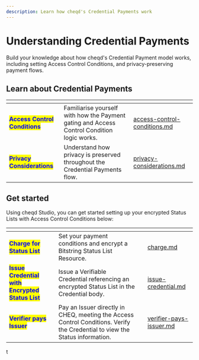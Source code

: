 ```yaml
---
description: Learn how cheqd's Credential Payments work
---
```


# Understanding Credential Payments

Build your knowledge about how cheqd's Credential Payment model works, including setting Access Control Conditions, and privacy-preserving payment flows.

## Learn about Credential Payments

<table data-card-size="large" data-view="cards"><thead><tr><th></th><th></th><th data-hidden data-card-target data-type="content-ref"></th></tr></thead><tbody><tr><td><mark style="color:blue;"><strong>Access Control Conditions</strong></mark></td><td>Familiarise yourself with how the Payment gating and Access Control Condition logic works.</td><td><a href="access-control-conditions.md">access-control-conditions.md</a></td></tr><tr><td><mark style="color:blue;"><strong>Privacy Considerations</strong></mark></td><td>Understand how privacy is preserved throughout the Credential Payments flow.</td><td><a href="privacy-considerations.md">privacy-considerations.md</a></td></tr></tbody></table>

## Get started

Using cheqd Studio, you can get started setting up your encrypted Status Lists with Access Control Conditions below:

<table data-view="cards"><thead><tr><th></th><th></th><th></th><th data-hidden data-card-target data-type="content-ref"></th></tr></thead><tbody><tr><td><mark style="color:blue;"><strong>Charge for Status List</strong></mark></td><td>Set your payment conditions and encrypt a Bitstring Status List Resource.</td><td></td><td><a href="../charge.md">charge.md</a></td></tr><tr><td><mark style="color:blue;"><strong>Issue Credential with Encrypted Status List</strong></mark></td><td>Issue a Verifiable Credential referencing an encrypted Status List in the Credential body.</td><td></td><td><a href="../issue-credential.md">issue-credential.md</a></td></tr><tr><td><mark style="color:blue;"><strong>Verifier pays Issuer</strong></mark></td><td>Pay an Issuer directly in CHEQ, meeting the Access Control Conditions. Verify the Credential to view the Status information.</td><td></td><td><a href="../verifier-pays-issuer.md">verifier-pays-issuer.md</a></td></tr></tbody></table>

t
